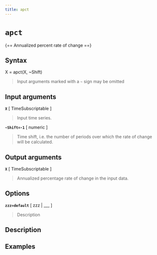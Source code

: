 ```yaml
---
title: apct
---
```


# `apct`

{== Annualized percent rate of change ==}


## Syntax 

X = apct(X, ~Shift)
>
> Input arguments marked with a `~` sign may be omitted
>


## Input arguments 

__`X`__ [ TimeSubscriptable ] 
> 
> Input time series.
> 

__`~Shift=-1`__ [ numeric ] 
> 
> Time shift, i.e. the number of periods over
> which the rate of change will be calculated.
> 


## Output arguments 

__`X`__ [ TimeSubscriptable ] 
> 
> Annualized percentage rate of change
> in the input data.
> 

## Options 

__`zzz=default`__ [ zzz | ___ ]
> 
> Description
> 


## Description 



## Examples

```matlab
```

